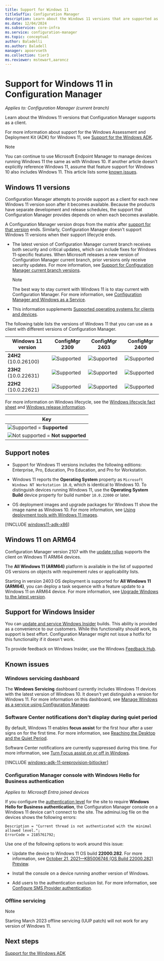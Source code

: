 ```yaml
---
title: Support for Windows 11
titleSuffix: Configuration Manager
description: Learn about the Windows 11 versions that are supported as clients with Configuration Manager.
ms.date: 12/04/2024
ms.subservice: core-infra
ms.service: configuration-manager
ms.topic: conceptual
author: Baladelli
ms.author: Baladell
manager: apoorvseth
ms.collection: tier3
ms.reviewer: mstewart,aaroncz
---
```


# Support for Windows 11 in Configuration Manager

*Applies to: Configuration Manager (current branch)*

Learn about the Windows 11 versions that Configuration Manager supports as a client.

For more information about support for the Windows Assessment and Deployment Kit (ADK) for Windows 11, see [Support for the Windows ADK](support-for-windows-adk.md).

> [!NOTE]
> You can continue to use Microsoft Endpoint Manager to manage devices running Windows 11 the same as with Windows 10. If another article doesn't explicitly reference Windows 11, assume that feature support for Windows 10 also includes Windows 11. This article lists some [known issues](#known-issues).

<!--
> [!TIP]
> Windows Server builds as a client are supported the same as the associated Windows 11 version. For example, Windows Server 2022 is the same build version as Windows 11 ..., and Windows Server version ... is the same build version as Windows 11, version ....
>
> For more information on Windows Server as a site system, see [Supported operating systems for Configuration Manager site system servers](supported-operating-systems-for-site-system-servers.md).
-->

## Windows 11 versions

Configuration Manager attempts to provide support as a client for each new Windows 11 version soon after it becomes available. Because the products have separate development and release schedules, the support that Configuration Manager provides depends on when each becomes available.

A Configuration Manager version drops from the matrix after [support for that version](../../servers/manage/current-branch-versions-supported.md) ends. Similarly, Configuration Manager doesn't support Windows 11 versions when their support lifecycle ends.

- The latest version of Configuration Manager current branch receives both security and critical updates, which can include fixes for Windows 11-specific features. When Microsoft releases a new version of Configuration Manager current branch, prior versions only receive security updates. For more information, see [Support for Configuration Manager current branch versions](../../servers/manage/current-branch-versions-supported.md).

    > [!NOTE]
    > The best way to stay current with Windows 11 is to stay current with Configuration Manager. For more information, see [Configuration Manager and Windows as a Service](../../understand/configuration-manager-and-windows-as-service.md).

- This information supplements [Supported operating systems for clients and devices](supported-operating-systems-for-clients-and-devices.md).

The following table lists the versions of Windows 11 that you can use as a client with different versions of Configuration Manager.

| Windows 11 version                         | ConfigMgr 2309 | ConfigMgr 2403 | ConfigMgr 2409 |
|--------------------------------------------|----------------|----------------|----------------|
| **24H2**<br>(10.0.26100) <!--2027-10-12--> | ![Supported](media/green-check.png)  | ![Supported](media/green-check.png) | ![Supported](media/green-check.png) |
| **23H2**<br>(10.0.22631) <!--2026-10-31--> | ![Supported](media/green-check.png)  | ![Supported](media/green-check.png) | ![Supported](media/green-check.png) |
| **22H2**<br>(10.0.22621) <!--2025-10-14--> | ![Supported](media/green-check.png)  | ![Supported](media/green-check.png) | ![Supported](media/green-check.png) |

<!--
All currently supported versions of Configuration Manager current branch support the following Windows 11 LTSC editions:

- **Enterprise LTSC xxxx** <!--mm/dd/yyyy
-->

For more information on Windows lifecycle, see the [Windows lifecycle fact sheet](/lifecycle/faq/windows) and [Windows release information](/windows/release-health/windows11-release-information).

| Key |
|--|
| ![Supported](media/green-check.png) = **Supported** |
| ![Not supported](media/red-x.png) = **Not supported** |

## Support notes

- Support for Windows 11 versions includes the following editions: Enterprise, Pro, Education, Pro Education, and Pro for Workstation.

- Windows 11 reports the **Operating System** property as `Microsoft Windows NT Workstation 10.0`, which is identical to Windows 10. To distinguish devices running Windows 11, use the **Operating System Build** device property for build number `10.0.22000` or later.<!-- 11059508 -->

- OS deployment images and upgrade packages for Windows 11 show the image name as Windows 10. For more information, see [Using deployment tools with Windows 11 images](/windows-hardware/manufacture/desktop/using-deployment-tools-with-windows-11).<!--11128713-->

<!--12440724-->
[!INCLUDE [windows11-adk-x86](includes/windows11-adk-x86.md)]

## Windows 11 on ARM64

<!-- 10589908 -->

Configuration Manager version 2107 with the [update rollup](../../../hotfix/2107/11121541.md) supports the client on Windows 11 ARM64 devices.

The **All Windows 11 (ARM64)** platform is available in the list of supported OS versions on objects with requirement rules or applicability lists.

Starting in version 2403 OS deployment is supported for **All Windows 11 (ARM64)**, you can deploy a task sequence with a feature update to a Windows 11 on ARM64 device. For more information, see [Upgrade Windows to the latest version](../../../osd/deploy-use/upgrade-windows-to-the-latest-version.md).

## Support for Windows Insider

You can [update and service Windows Insider](../../../sum/get-started/configure-classifications-and-products.md#bkmk_WIfB) builds. This ability is provided as a convenience to our customers. While this functionality should work, its support is best effort. Configuration Manager might not issue a hotfix for this functionality if it doesn't work.

To provide feedback on Windows Insider, use the Windows [Feedback Hub](/windows-insider/business/feedback).

## Known issues

<!-- 10797955 -->
### Windows servicing dashboard

<!-- 10732387 -->

The **Windows Servicing** dashboard currently includes Windows 11 devices with the latest version of Windows 10. It doesn't yet distinguish a version for Windows 11. For more information on this dashboard, see [Manage Windows as a service using Configuration Manager](../../../osd/deploy-use/manage-windows-as-a-service.md).

### Software Center notifications don't display during quiet period

<!-- 11059565 -->

By default, Windows 11 enables **focus assist** for the first hour after a user signs on for the first time. For more information, see [Reaching the Desktop and the Quiet Period](/windows-hardware/customize/desktop/customize-oobe-in-windows-11#reaching-the-desktop-and-the-quiet-period).

Software Center notifications are currently suppressed during this time. For more information, see [Turn Focus assist on or off in Windows](https://support.microsoft.com/windows/turn-focus-assist-on-or-off-in-windows-5492a638-b5a3-1ee0-0c4f-5ae044450e09#ID0EBD=Windows_11).

<!-- 11307733 -->
[!INCLUDE [windows-adk-11-preprovision-bitlocker](includes/windows-adk-11-preprovision-bitlocker.md)]

### Configuration Manager console with Windows Hello for Business authentication

<!-- 11291031 -->

_Applies to: Microsoft Entra joined devices_

If you configure the [authentication level](../hierarchy/plan-for-the-sms-provider.md#authentication) for the site to require **Windows Hello for Business authentication**, the Configuration Manager console on a Windows 11 device can't connect to the site. The adminui.log file on the devices shows the following errors:

```log
Description = "Current thread is not authenticated with the minimal allowed level.";
ErrorCode = 2185761792;
```

Use one of the following options to work around this issue:

- Update the device to Windows 11 OS build **22000.282**. For more information, see [October 21, 2021—KB5006746 (OS Build 22000.282) Preview](https://support.microsoft.com/topic/october-21-2021-kb5006746-os-build-22000-282-preview-03190705-0960-4ba4-9ee8-af40bef057d3).

- Install the console on a device running another version of Windows.

- Add users to the authentication exclusion list. For more information, see [Configure SMS Provider authentication](../security/configure-security.md#sms-provider-authentication).

### Offline servicing

> [!Note]
> Starting March 2023 offline servicing (UUP patch) will not work for any version of Windows 11.

## Next steps

[Support for the Windows ADK](support-for-windows-adk.md)
